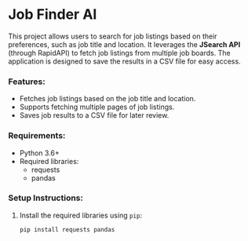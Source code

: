 # Job Finder AI

This project allows users to search for job listings based on their preferences, such as job title and location. 
It leverages the **JSearch API** (through RapidAPI) to fetch job listings from multiple job boards. The application is designed to save the results in a CSV file for easy access.

### Features:
- Fetches job listings based on the job title and location.
- Supports fetching multiple pages of job listings.
- Saves job results to a CSV file for later review.

### Requirements:
- Python 3.6+
- Required libraries:
  - requests
  - pandas

### Setup Instructions:

1. Install the required libraries using `pip`:
   ```bash
   pip install requests pandas
